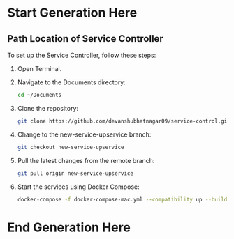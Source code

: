 # Start Generation Here
## Path Location of Service Controller

To set up the Service Controller, follow these steps:

1. Open Terminal.

2. Navigate to the Documents directory:
   ```bash
   cd ~/Documents
   ```

3. Clone the repository:
   ```bash
   git clone https://github.com/devanshubhatnagar09/service-control.git
   ```

4. Change to the new-service-upservice branch:
   ```bash
   git checkout new-service-upservice
   ```

5. Pull the latest changes from the remote branch:
   ```bash
   git pull origin new-service-upservice
   ```

6. Start the services using Docker Compose:
   ```bash
   docker-compose -f docker-compose-mac.yml --compatibility up --build -d
   ```
# End Generation Here
